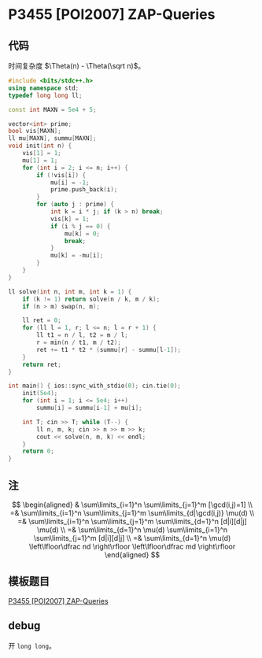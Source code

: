 # P3455 [POI2007] ZAP-Queries

## 代码

时间复杂度 $\Theta(n) - \Theta(\sqrt n)$。

```cpp
#include <bits/stdc++.h>
using namespace std;
typedef long long ll;

const int MAXN = 5e4 + 5;

vector<int> prime;
bool vis[MAXN];
ll mu[MAXN], summu[MAXN];
void init(int n) {
    vis[1] = 1;
    mu[1] = 1;
    for (int i = 2; i <= n; i++) {
        if (!vis[i]) {
            mu[i] = -1;
            prime.push_back(i);
        }
        for (auto j : prime) {
            int k = i * j; if (k > n) break;
            vis[k] = 1;
            if (i % j == 0) {
                mu[k] = 0;
                break;
            }
            mu[k] = -mu[i];
        }
    }
}

ll solve(int n, int m, int k = 1) {
    if (k != 1) return solve(n / k, m / k);
    if (n > m) swap(n, m);

    ll ret = 0;
    for (ll l = 1, r; l <= n; l = r + 1) {
        ll t1 = n / l, t2 = m / l;
        r = min(n / t1, m / t2);
        ret += t1 * t2 * (summu[r] - summu[l-1]);
    }
    return ret;
}

int main() { ios::sync_with_stdio(0); cin.tie(0);
    init(5e4);
    for (int i = 1; i <= 5e4; i++)
        summu[i] = summu[i-1] + mu[i];

    int T; cin >> T; while (T--) {
        ll n, m, k; cin >> n >> m >> k;
        cout << solve(n, m, k) << endl;
    }
    return 0;
}
```

## 注

$$
\begin{aligned}
& \sum\limits_{i=1}^n \sum\limits_{j=1}^m [\gcd(i,j)=1] \\
=& \sum\limits_{i=1}^n \sum\limits_{j=1}^m \sum\limits_{d|\gcd(i,j)} \mu(d) \\
=& \sum\limits_{i=1}^n \sum\limits_{j=1}^m \sum\limits_{d=1}^n [d|i][d|j] \mu(d) \\
=& \sum\limits_{d=1}^n \mu(d) \sum\limits_{i=1}^n \sum\limits_{j=1}^m [d|i][d|j] \\
=& \sum\limits_{d=1}^n \mu(d) \left\lfloor\dfrac nd \right\rfloor \left\lfloor\dfrac md \right\rfloor
\end{aligned}
$$

## 模板题目

[P3455 [POI2007] ZAP-Queries](https://www.luogu.com.cn/problem/P3455)

## debug

开 `long long`。